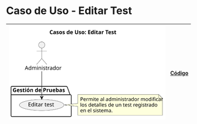 # Caso de Uso - Editar Test

| ![Diagrama de Clases](/casos_de_uso/imagenes/administrador/Editar_Test.svg) | [Código](/casos_de_uso/diagrama_casos_de_uso/administrador/editar_test/editar_test1.puml) |
|----------------------------------------------------------------------------------------|-------------------------------------------------------------------------------------------|